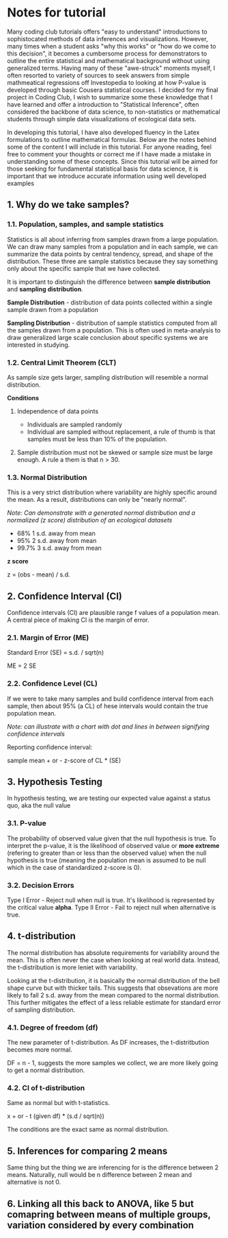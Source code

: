 # Notes for tutorial 

Many coding club tutorials offers "easy to understand" introductions to sophistocated methods of data inferences and visualizations.  However, many times when a student asks  "why this works" or "how do we come to this decision", it becomes a cumbersome process for demonstrators to outline the entire statistical and mathematical background without using generalized terms.  Having many of these "awe-struck" moments myself, I often resorted to variety of sources to seek answers from simple mathmeatical regressions off Investopedia to looking at how P-value is developed through basic Cousera statistical courses.  I decided for my final project in Coding Club, I wish to summarize some these knowledge that I have learned and offer a introduction to "Statistical Inference", often considered the backbone of data science, to non-statistics or mathematical students through simple data visualizations of ecological data sets.

In developing this tutorial, I have also developed fluency in the Latex formulations to outline mathematical formulas.  Below are the notes behind some of the content I will include in this tutorial.  For anyone reading, feel free to comment your thoughts or correct me if I have made a mistake in understanding some of these concepts.  Since this tutorial will be aimed for those seeking for fundamental statistical basis for data science, it is important that we introduce accurate information using well developed examples

## 1. Why do we take samples?

### 1.1. Population, samples, and sample statistics

Statistics is all about inferring from samples drawn from a large population.  We can draw many samples from a population and in each sample, we can summarize the data points by central tendency, spread, and shape of the distribution.  These three are sample statistics because they say something only about the specific sample that we have collected.

It is important to distinguish the difference between **sample distribution** and **sampling distribution**.

**Sample Distribution** - distribution of data points collected within a single sample drawn from a population

**Sampling Distribution** - distribution of sample statistics computed from all the samples drawn from a population.  This is often used in meta-analysis to draw generalized large scale conclusion about specific systems we are interested in studying.


### 1.2. Central Limit Theorem (CLT)

As sample size gets larger, sampling distribution will resemble a normal distribution.

**Conditions**
1. Independence of data points 
    - Individuals are sampled randomly
    - Individual are sampled without replacement, a rule of thumb is that samples must be less than 10% of the population.

2. Sample distribution must not be skewed or sample size must be large enough.  A rule a them is that n > 30.

### 1.3. Normal Distribution

This is a very strict distribution where variability are highly specific around the mean.  As a result, distributions can only be "nearly normal".

*Note: Can demonstrate with a generated normal distribution and a normalized (z score) distribution of an ecological datasets*
- 68% 1 s.d. away from mean
- 95% 2 s.d. away from mean
- 99.7% 3 s.d. away from mean

**z score**

z = (obs - mean) / s.d.



## 2. Confidence Interval (CI)

Confidence intervals (CI) are plausible range f values of a population mean.  A central piece of making CI is the margin of error.

### 2.1. Margin of Error (ME)

Standard Error (SE) = s.d. / sqrt(n)

ME = 2 SE

### 2.2. Confidence Level (CL)

If we were to take many samples and build confidence interval from each sample, then about 95% (a CL) of hese intervals would contain the true population mean.

*Note: can illustrate with a chart with dot and lines in between signifying confidence intervals*

Reporting confidence interval:

sample mean + or - z-score of CL * (SE)



## 3. Hypothesis Testing

In hypothesis testing, we are testing our expected value against a status quo, aka the null value

### 3.1. P-value

The probability of observed value given that the null hypothesis is true.  To interpret the p-value, it is the likelihood of observed value or **more extreme** (refering to greater than or less than the observed value) when the null hypothesis is true (meaning the population mean is assumed to be null which in the case of standardized z-score is 0).

### 3.2. Decision Errors

Type I Error - Reject null when null is true.  It's likelihood is represented by the critical value **alpha**.
Type II Error - Fail to reject null when alternative is true.


## 4. t-distribution 

The normal distribution has absolute requirements for variability around the mean.  This is often never the case when looking at real world data.  Instead, the t-distribution is more leniet with variability.  

Looking at the t-distribution, it is basically the normal distribution of the bell shape curve but with thicker tails.  This suggests that obsevations are more likely to fall 2 s.d. away from the mean compared to the normal distribution.  This further mitigates the effect of a less reliable estimate for standard error of sampling distribution.

### 4.1. Degree of freedom (df)

The new parameter of t-distribution.  As DF increases, the t-distritbution becomes more normal.

DF = n - 1, suggests the more samples we collect, we are more likely going to get a normal distribution.

### 4.2. CI of t-distribution

Same as normal but with t-statistics.

x + or - t (given df) * (s.d / sqrt(n))

The conditions are the exact same as normal distribution.



## 5. Inferences for comparing 2 means

Same thing but the thing we are inferencing for is the difference between 2 means.  Naturally, null would be n difference between 2 mean and alternative is not 0.

## 6. Linking all this back to ANOVA, like 5 but comapring between means of multiple groups, variation considered by every combination





